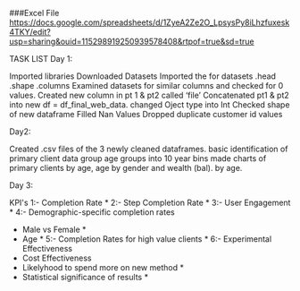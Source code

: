 ###Excel File
https://docs.google.com/spreadsheets/d/1ZyeA2Ze2O_LpsysPy8iLhzfuxesk4TKY/edit?usp=sharing&ouid=115298919250939578408&rtpof=true&sd=true

TASK LIST
Day 1:

Imported libraries
Downloaded Datasets
Imported the for datasets
.head
.shape
.columns
Examined datasets for similar columns and checked for 0 values.
Created new column in pt 1 & pt2 called ‘file’
Concatenated pt1 & pt2 into new df = df_final_web_data.
changed Oject type into Int
Checked shape of new dataframe
Filled Nan Values
Dropped duplicate customer id values

Day2:

Created .csv files of the 3 newly cleaned dataframes.
basic identification of primary client data
group age groups into 10 year bins
made charts of primary clients by age, age by gender and wealth (bal). by age.

Day 3:

KPI's
1:- Completion Rate *
2:- Step Completion Rate *
3:- User Engagement *
4:- Demographic-specific completion rates 
  - Male vs Female *
  - Age *
5:- Completion Rates for high value clients *
6:- Experimental Effectiveness
  - Cost Effectiveness
  - Likelyhood to spend more on new method *
  - Statistical significance of results *
